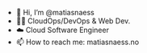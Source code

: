 - 👋 Hi, I’m @matiasnaess
- 👨‍💻 CloudOps/DevOps & Web Dev. 
- ☁️ Cloud Software Engineer
- 📫 How to reach me: matiasnaess.no

<!---
matiasnaess/matiasnaess is a ✨ special ✨ repository because its `README.md` (this file) appears on your GitHub profile.
You can click the Preview link to take a look at your changes.
--->
